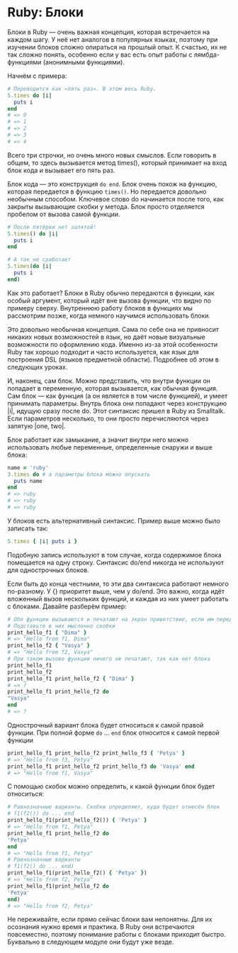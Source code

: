 # Ruby: Блоки

Блоки в Ruby — очень важная концепция, которая встречается на каждом шагу. У неё нет аналогов в популярных языках, поэтому при изучении блоков сложно опираться на прошлый опыт. К счастью, их не так сложно понять, особенно если у вас есть опыт работы с лямбда-функциями (анонимными функциями).

Начнём с примера:

```ruby
# Переводится как «пять раз». В этом весь Ruby.
5.times do |i|
  puts i
end
# => 0
# => 1
# => 2
# => 3
# => 4
```

Всего три строчки, но очень много новых смыслов. Если говорить в общем, то здесь вызывается метод times(), который принимает на вход блок кода и вызывает его пять раз.

Блок кода — это конструкция `do end`. Блок очень похож на функцию, которая передается в функцию `times()`. Но передается довольно необычным способом. Ключевое слово do начинается после того, как закрыты вызывающие скобки у метода. Блок просто отделяется пробелом от вызова самой функции.

```ruby
# После пятёрки нет запятой!
5.times() do |i|
  puts i
end

# А так не сработает
5.times(do |i|
  puts i
end)
```

Как это работает? Блоки в Ruby обычно передаются в функции, как особый аргумент, который идёт вне вызова функции, что видно по примеру сверху. Внутреннюю работу блоков в функциях мы рассмотрим позже, когда немного научимся использовать блоки.

Это довольно необычная концепция. Сама по себе она не привносит никаких новых возможностей в язык, но даёт новые визуальные возможности по оформлению кода. Именно из-за этой особенности Ruby так хорошо подходит и часто используется, как язык для построения DSL (языков предметной области). Подробнее об этом в следующих уроках.

И, наконец, сам блок. Можно представить, что внутри функции он попадает в переменную, которая вызывается, как обычная функция. Сам блок — как функция (а он является в том числе функцией), и умеет принимать параметры. Внутрь блока они попадают через конструкцию |i|, идущую сразу после do. Этот синтаксис пришел в Ruby из Smalltalk. Если параметров несколько, то они просто перечисляются через запятую |one, two|.

Блок работает как замыкание, а значит внутри него можно использовать любые переменные, определенные снаружи и выше блока:

```ruby
name = 'ruby'
3.times do # а параметры блока можно опускать
  puts name
end
# => ruby
# => ruby
# => ruby
```

У блоков есть альтернативный синтаксис. Пример выше можно было записать так:

```ruby
5.times { |i| puts i }
```

Подобную запись используют в том случае, когда содержимое блока помещается на одну строку. Синтаксис do/end никогда не используют для однострочных блоков.

Если быть до конца честными, то эти два синтаксиса работают немного по-разному. У {} приоритет выше, чем у do/end. Это важно, когда идёт вложенный вызов нескольких функций, и каждая из них умеет работать с блоками. Давайте разберём пример:

```ruby
# Обе функции вызываются и печатают на экран приветствие, если им передан блок
# Подставьте в них мысленно скобки
print_hello_f1 { "Dima" }
# => "Hello from f1, Dima"
print_hello_f2 { "Vasya" }
# => "Hello from f2, Vasya"
# При таком вызове функции ничего не печатают, так как нет блока
print_hello_f1
print_hello_f2
print_hello_f1 print_hello_f2 { "Dima" }
# => ?
print_hello_f1 print_hello_f2 do
"Vasya"
end
# => ?
```

Однострочный вариант блока будет относиться к самой правой функции. При полной форме `do` ... `end` блок относится к самой первой функции

```ruby
print_hello_f1 print_hello_f2 print_hello_f3 { 'Petya' }
# => "Hello from f3, Petya"
print_hello_f1 print_hello_f2 print_hello_f3 do 'Vasya' end
# => "Hello from f1, Vasya"
```

С помощью скобок можно определить, к какой функции блок будет относиться:

```ruby
# Равнозначные варианты. Скобки определяют, куда будет отнесён блок
# f1(f2()) do ... end
print_hello_f1(print_hello_f2()) { 'Petya' }
# => "Hello from f1, Petya"
print_hello_f1 print_hello_f2 do
'Petya'
end
# => "Hello from f1, Petya"
# Равнозначные варианты
# f1(f2() do ... end)
print_hello_f1(print_hello_f2() { 'Petya' })
# => "Hello from f2, Petya"
print_hello_f1(print_hello_f2 do
'Petya'
end)
# => "Hello from f2, Petya"
```

Не переживайте, если прямо сейчас блоки вам непонятны. Для их осознания нужно время и практика. В Ruby они встречаются повсеместно, поэтому понимание работы с блоками приходит быстро. Буквально в следующем модуле они будут уже везде.
